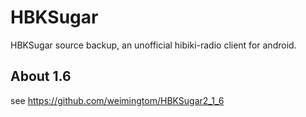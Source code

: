 # HBKSugar  
HBKSugar source backup, an unofficial hibiki-radio client for android. 

## About 1.6  
see https://github.com/weimingtom/HBKSugar2_1_6  

